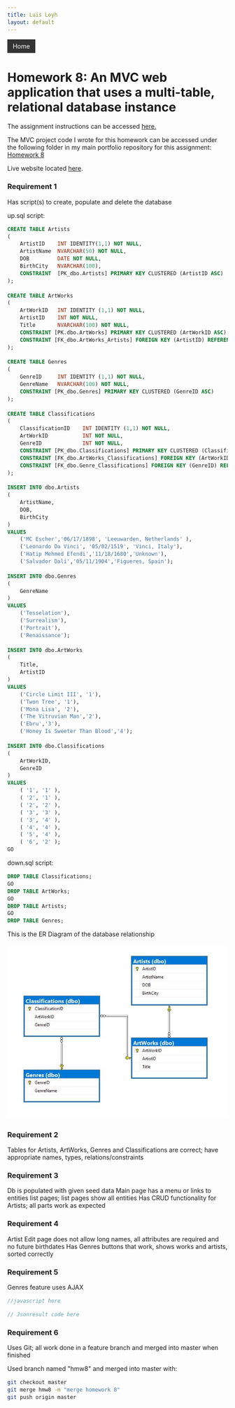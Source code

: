 ```yaml
---
title: Luis Loyh
layout: default
---
```


<div style="overflow: hidden; background-color: #333; color: white; width: 50px; padding: 0.5em; text-align: center" onclick="window.location='https://lloyh.github.io/home';">Home</div>

# Homework 8: An MVC web application that uses a multi-table, relational database instance

The assignment instructions can be accessed [here.](http://www.wou.edu/~morses/classes/cs46x/assignments/HW8.html)

The MVC project code I wrote for this homework can be accessed under the following folder in my main portfolio repository for this assignment: [Homework 8]( https://github.com/lloyh/lloyh.github.io/tree/master/CS460/HW8)

Live website located [here](http://homework9app.azurewebsites.net).


### Requirement 1
Has script(s) to create, populate and delete the
database

up.sql script:
```sql
CREATE TABLE Artists
(		
	ArtistID	INT IDENTITY(1,1) NOT NULL,
	ArtistName	NVARCHAR(50) NOT NULL,
	DOB			DATE NOT NULL,
	BirthCity	NVARCHAR(100),
	CONSTRAINT	[PK_dbo.Artists] PRIMARY KEY CLUSTERED (ArtistID ASC)
);

CREATE TABLE ArtWorks
(
	ArtWorkID	INT IDENTITY (1,1) NOT NULL,
	ArtistID	INT NOT NULL,
	Title		NVARCHAR(100) NOT NULL,
	CONSTRAINT [PK.dbo.ArtWorks] PRIMARY KEY CLUSTERED (ArtWorkID ASC),
	CONSTRAINT [FK_dbo.ArtWorks_Artists] FOREIGN KEY (ArtistID) REFERENCES dbo.Artists(ArtistID)
);

CREATE TABLE Genres
(
	GenreID		INT IDENTITY (1,1) NOT NULL,
	GenreName	NVARCHAR(100) NOT NULL,
	CONSTRAINT [PK_dbo.Genres] PRIMARY KEY CLUSTERED (GenreID ASC)
);

CREATE TABLE Classifications
(
	ClassificationID	INT IDENTITY (1,1) NOT NULL,
	ArtWorkID			INT NOT NULL,
	GenreID				INT NOT NULL,
	CONSTRAINT [PK_dbo.Classifications] PRIMARY KEY CLUSTERED (ClassificationID ASC),
	CONSTRAINT [FK_dbo.ArtWorks_Classifications] FOREIGN KEY (ArtWorkID) REFERENCES dbo.ArtWorks(ArtWorkID),
	CONSTRAINT [FK_dbo.Genre_Classifications] FOREIGN KEY (GenreID) REFERENCES dbo.Genres(GenreID)
);

INSERT INTO dbo.Artists
(
	ArtistName,
	DOB,
	BirthCity
)
VALUES
	('MC Escher','06/17/1898', 'Leeuwarden, Netherlands' ),
	('Leonardo Da Vinci', '05/02/1519', 'Vinci, Italy'),
	('Hatip Mehmed Efendi','11/18/1680','Unknown'),
	('Salvador Dali','05/11/1904','Figueres, Spain');

INSERT INTO dbo.Genres
(
    GenreName
)
VALUES
	('Tesselation'),
	('Surrealism'),
	('Portrait'),
	('Renaissance');

INSERT INTO dbo.ArtWorks
(
	Title,
	ArtistID
)
VALUES
	('Circle Limit III', '1'),
	('Twon Tree', '1'),
	('Mona Lisa', '2'),
	('The Vitruvian Man','2'),
	('Ebru','3'),
	('Honey Is Sweeter Than Blood','4');

INSERT INTO dbo.Classifications
(
    ArtWorkID,
    GenreID
)
VALUES
	( '1', '1' ),
	( '2', '1' ),
	( '2', '2' ),
	( '3', '3' ),
	( '3', '4' ),
	( '4', '4' ),
	( '5', '4' ),
	( '6', '2' );
GO
```

down.sql script:
```sql
DROP TABLE Classifications;
GO
DROP TABLE ArtWorks;
GO
DROP TABLE Artists;
GO
DROP TABLE Genres;
```
This is the ER Diagram of the database relationship

![Diagram](Diagram.jpg)
### Requirement 2
Tables for Artists, ArtWorks, Genres and
Classifications are correct; have appropriate
names, types, relations/constraints

### Requirement 3 
Db is populated with given seed data
Main page has a menu or links to entities list
pages; list pages show all entities
Has CRUD functionality for Artists; all parts
work as expected

### Requirement 4
Artist Edit page does not allow long names, all
attributes are required and no future birthdates
Has Genres buttons that work, shows works and
artists, sorted correctly

### Requirement 5
Genres feature uses AJAX

```js
//javascript here
```

```csharp
// Jsonresult code here
```

### Requirement 6
Uses Git; all work done in a feature branch and
merged into master when finished

Used branch named "hmw8" and merged into master with:

```bash
git checkout master
git merge hmw8 -m "merge homework 8"
git push origin master
```